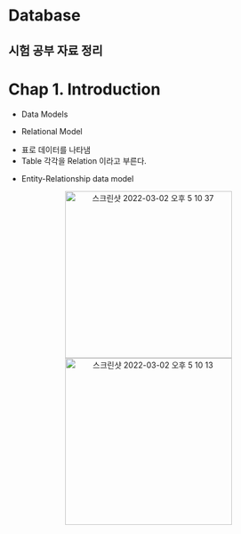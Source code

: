 Database
========
시험 공부 자료 정리
---------------

# Chap 1. Introduction
* Data Models
 - Relational Model
  + 표로 데이터를 나타냄
  + Table 각각을 Relation 이라고 부른다.
 - Entity\-Relationship data model

<p align="center">
 <img width="300" height="300" alt="스크린샷 2022-03-02 오후 5 10 37" src="https://user-images.githubusercontent.com/59719632/156321264-31d8cba2-2ca5-417c-a9df-405903688dfa.png"> <img width="300" height="300" alt="스크린샷 2022-03-02 오후 5 10 13" src="https://user-images.githubusercontent.com/59719632/156321456-48612304-1426-4cb6-bc5f-a308f289dab2.png">
<p/>
